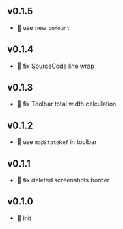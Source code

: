 ## v0.1.5

* 🐞 use new `onMount`

## v0.1.4

* 🐞 fix SourceCode line wrap

## v0.1.3

* 🐞 fix Toolbar total width calculation

## v0.1.2

* 🐞 use `mapStateRef` in toolbar

## v0.1.1

* 🐞 fix deleted screenshots border

## v0.1.0

* 🐣 init
